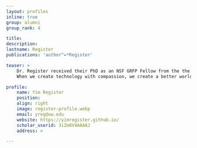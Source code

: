 ```yaml
---
layout: profiles
inline: true
group: alumni
group_rank: 4

title: 
description: 
lastname: Register
publications: 'author^=*Register'

teaser: >
    Dr. Register received their PhD as an NSF GRFP Fellow from the the University of Washington Information School. Their dissertation is entitled: "The Future of AI Can Be Kind: Strategies for Embedded Ethics in AI Education." Dr. Register studies ways that AI algorithms can cause harm, and the best practices for identifying and remedying such algorithmic harms. Their main focus is AI education – using trauma-informed computing to teach AI in empowering, inclusive, and supportive ways. Dr. Register studies the full life cycle of ML algorithms – from data collection to model selection to model evaluation and deployment; all with the goals of societal benefit and user safety and empowerment. From basic regression to large language models (LLMs), their goals are to quantify bias in the data and output, as well as identify potential harms that may come from the technology we create.
    When we create technology with compassion, we create a better world for everyone. Dr. Register has worked with RStudio, Code.org, MD4SG, and the Center for an Informed Public. They also do visiting talks and workshops, such as The Future of AI Can Be Kind or Mental Health, Social Media, and Empowerment. They often create educational resources and guest lecture on AI/ML topics.

profile:
    name: Yim Register
    position: 
    align: right
    image: register-profile.webp
    email: yreg@uw.edu
    website: https://yimregister.github.io/ 
    scholar_userid: 3iZm8V4AAAAJ
    address: >

---
```


